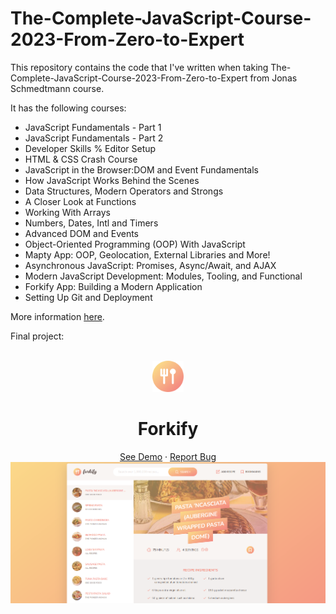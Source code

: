 # The-Complete-JavaScript-Course-2023-From-Zero-to-Expert

This repository contains the code that I've written when taking The-Complete-JavaScript-Course-2023-From-Zero-to-Expert from Jonas Schmedtmann course.

It has the following courses:

- JavaScript Fundamentals - Part 1
- JavaScript Fundamentals - Part 2
- Developer Skills % Editor Setup
- HTML & CSS Crash Course
- JavaScript in the Browser:DOM and Event Fundamentals
- How JavaScript Works Behind the Scenes
- Data Structures, Modern Operators and Strongs
- A Closer Look at Functions
- Working With Arrays
- Numbers, Dates, Intl and Timers
- Advanced DOM and Events
- Object-Oriented Programming (OOP) With JavaScript
- Mapty App: OOP, Geolocation, External Libraries and More!
- Asynchronous JavaScript: Promises, Async/Await, and AJAX
- Modern JavaScript Development: Modules, Tooling, and Functional
- Forkify App: Building a Modern Application
- Setting Up Git and Deployment

More information [here](udemy.com/course/the-complete-javascript-course).

Final project:

<!-- PROJECT LOGO -->
<br />
<div align="center">
  <a href="https://forkify-plum.vercel.app/">
    <img src="18-Forkify/src/img/favicon.png" alt="Logo" height="50"  >
  </a>
  <h1 align="center">Forkify</h1>

  <p align="center">
    <a href="https://forkify-plum.vercel.app//">See Demo</a>
    ·
    <a href="https://github.com/szabolcsthedeveloper/The-Complete-JavaScript-Course-2023-From-Zero-to-Expert-/issues">Report Bug</a>
        <img src="18-Forkify/src/img/preview.png" alt="Preview">
  </p>
</div>
